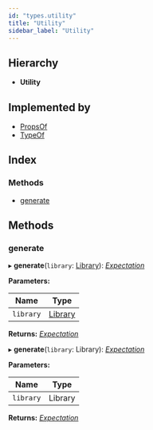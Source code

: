 ```yaml
---
id: "types.utility"
title: "Utility"
sidebar_label: "Utility"
---
```


## Hierarchy

* **Utility**

## Implemented by

* [PropsOf](../classes/propsof.md)
* [TypeOf](../classes/typeof.md)

## Index

### Methods

* [generate](types.utility.md#generate)

## Methods

###  generate

▸ **generate**(`library`: [Library](types.library.md)): *[Expectation](../modules/types.md#expectation)*

**Parameters:**

Name | Type |
------ | ------ |
`library` | [Library](types.library.md) |

**Returns:** *[Expectation](../modules/types.md#expectation)*

▸ **generate**(`library`: Library): *[Expectation](../modules/types.md#expectation)*

**Parameters:**

Name | Type |
------ | ------ |
`library` | Library |

**Returns:** *[Expectation](../modules/types.md#expectation)*
